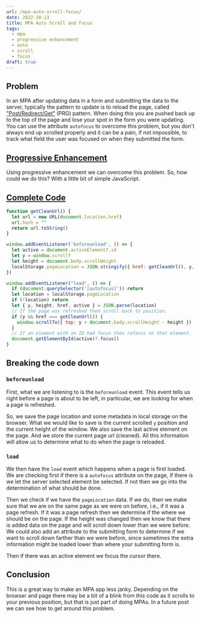```yaml
---
url: /mpa-auto-scroll-focus/
date: 2022-10-23
title: MPA Auto Scroll and Focus
tags:
  - mpa
  - progressive enhancement
  - auto
  - scroll
  - focus
draft: true
---
```


## Problem

In an MPA after updating data in a form and submitting the data to the server,
typically the pattern to update is to reload the page, called
["Post/Redirect/Get"](https://en.wikipedia.org/wiki/Post/Redirect/Get) (PRG)
pattern. When doing this you are pushed back up to the top of the page and lose
your spot in the form you were updating. You can use the attribute `autofocus`
to overcome this problem, but you don't always end up scrolled properly and it
can be a pain, if not impossible, to track what field the user was focused on
when they submitted the form.

## [Progressive Enhancement](/progressive-enhancement/)

Using progressive enhancement we can overcome this problem. So, how could we do
this? With a little bit of simple JavaScript.

## [Complete Code](https://gist.github.com/jon49/13e2c9dfd638b78077519179e8dc210d)

```js
function getCleanUrl() {
  let url = new URL(document.location.href)
  url.hash = ""
  return url.toString()
}

window.addEventListener('beforeunload', () => {
  let active = document.activeElement?.id
  let y = window.scrollY
  let height = document.body.scrollHeight
  localStorage.pageLocation = JSON.stringify({ href: getCleanUrl(), y, height, active })
})

window.addEventListener("load", () => {
  if (document.querySelector('[autofocus]')) return
  let location = localStorage.pageLocation
  if (!location) return
  let { y, height, href, active } = JSON.parse(location)
  // If the page was refreshed then scroll back to position.
  if (y && href === getCleanUrl()) {
    window.scrollTo({ top: y + document.body.scrollHeight - height })
  }
  // If an element with an ID had focus then refocus on that element.
  document.getElementById(active)?.focus()
}
```

## Breaking the code down

### `beforeunload`

First, what we are listening to is the `beforeunload` event. This event tells
us right before a page is about to be left, in particular, we are looking for
when a page is refreshed.

So, we save the page location and some metadata in local storage on the
browser. What we would like to save is the current scrolled `y` position and
the current height of the window. We also save the last active element on the
page. And we store the current page url (cleaned). All this information will
allow us to determine what to do when the page is reloaded.

### `load`

We then have the `load` event which happens when a page is first loaded. We are
checking first if there is a `autofocus` attribute on the page, if there is we
let the server selected element be selected. If not then we go into the
determination of what should be done.

Then we check if we have the `pageLocation` data. If we do, then we make sure
that we are on the same page as we were on before, i.e., if it was a page
refresh. If it was a page refresh then we determine if the where we should be
on the page. If the height was changed then we know that there is added data on
the page and will scroll down lower than we were before. We could also add an
attribute to the submitting form to determine if we want to scroll down farther
than we were before, since sometimes the extra information might be loaded
lower than where your submitting form is.

Then if there was an active element we focus the cursor there.

## Conclusion

This is a great way to make an MPA app less janky. Depending on the browser and
page there may be a bit of a blink from this code as it scrolls to your
previous position, but that is just part of doing MPAs. In a future post we can
see how to get around this problem.


